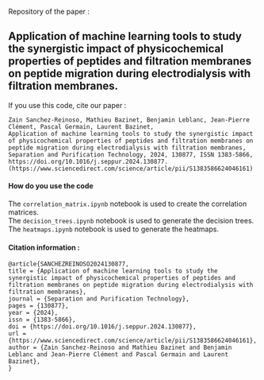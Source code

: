 Repository of the paper : 

## Application of machine learning tools to study the synergistic impact of physicochemical properties of peptides and filtration membranes on peptide migration during electrodialysis with filtration membranes.


If you use this code, cite our paper : 

```
Zain Sanchez-Reinoso, Mathieu Bazinet, Benjamin Leblanc, Jean-Pierre Clément, Pascal Germain, Laurent Bazinet,
Application of machine learning tools to study the synergistic impact of physicochemical properties of peptides and filtration membranes on peptide migration during electrodialysis with filtration membranes,
Separation and Purification Technology, 2024, 130877, ISSN 1383-5866, https://doi.org/10.1016/j.seppur.2024.130877. (https://www.sciencedirect.com/science/article/pii/S1383586624046161)
```

#### How do you use the code
The `correlation_matrix.ipynb` notebook is used to create the correlation matrices.  
The `decision_trees.ipynb` notebook is used to generate the decision trees.  
The `heatmaps.ipynb` notebook is used to generate the heatmaps.

#### Citation information : 
```
@article{SANCHEZREINOSO2024130877,
title = {Application of machine learning tools to study the synergistic impact of physicochemical properties of peptides and filtration membranes on peptide migration during electrodialysis with filtration membranes},
journal = {Separation and Purification Technology},
pages = {130877},
year = {2024},
issn = {1383-5866},
doi = {https://doi.org/10.1016/j.seppur.2024.130877},
url = {https://www.sciencedirect.com/science/article/pii/S1383586624046161},
author = {Zain Sanchez-Reinoso and Mathieu Bazinet and Benjamin Leblanc and Jean-Pierre Clément and Pascal Germain and Laurent Bazinet},
}
```
